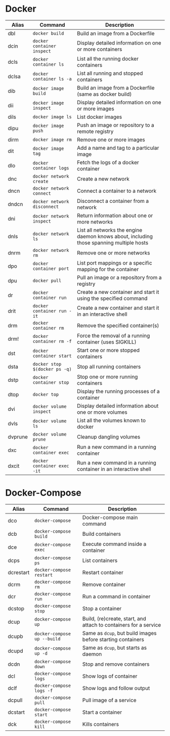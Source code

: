 # Docker

| Alias   | Command                       | Description                                                  |
| ------- | ----------------------------- | ------------------------------------------------------------ |
| dbl     | `docker build`                | Build an image from a Dockerfile                             |
| dcin    | `docker container inspect`    | Display detailed information on one or more containers       |
| dcls    | `docker container ls`         | List all the running docker containers                       |
| dclsa   | `docker container ls -a`      | List all running and stopped containers                      |
| dib     | `docker image build`          | Build an image from a Dockerfile (same as docker build)      |
| dii     | `docker image inspect`        | Display detailed information on one or more images           |
| dils    | `docker image ls`             | List docker images                                           |
| dipu    | `docker image push`           | Push an image or repository to a remote registry             |
| dirm    | `docker image rm`             | Remove one or more images                                    |
| dit     | `docker image tag`            | Add a name and tag to a particular image                     |
| dlo     | `docker container logs`       | Fetch the logs of a docker container                         |
| dnc     | `docker network create`       | Create a new network                                         |
| dncn    | `docker network connect`      | Connect a container to a network                             |
| dndcn   | `docker network disconnect`   | Disconnect a container from a network                        |
| dni     | `docker network inspect`      | Return information about one or more networks                |
| dnls    | `docker network ls`           | List all networks the engine daemon knows about, including those spanning multiple hosts |
| dnrm    | `docker network rm`           | Remove one or more networks                                  |
| dpo     | `docker container port`       | List port mappings or a specific mapping for the container   |
| dpu     | `docker pull`                 | Pull an image or a repository from a registry                |
| dr      | `docker container run`        | Create a new container and start it using the specified command |
| drit    | `docker container run -it`    | Create a new container and start it in an interactive shell  |
| drm     | `docker container rm`         | Remove the specified container(s)                            |
| drm!    | `docker container rm -f`      | Force the removal of a running container (uses SIGKILL)      |
| dst     | `docker container start`      | Start one or more stopped containers                         |
| dsta    | `docker stop $(docker ps -q)` | Stop all running containers                                  |
| dstp    | `docker container stop`       | Stop one or more running containers                          |
| dtop    | `docker top`                  | Display the running processes of a container                 |
| dvi     | `docker volume inspect`       | Display detailed information about one or more volumes       |
| dvls    | `docker volume ls`            | List all the volumes known to docker                         |
| dvprune | `docker volume prune`         | Cleanup dangling volumes                                     |
| dxc     | `docker container exec`       | Run a new command in a running container                     |
| dxcit   | `docker container exec -it`   | Run a new command in a running container in an interactive shell |



# Docker-Compose

| Alias     | Command                     | Description                                                  |
| --------- | --------------------------- | ------------------------------------------------------------ |
| dco       | `docker-compose`            | Docker-compose main command                                  |
| dcb       | `docker-compose build`      | Build containers                                             |
| dce       | `docker-compose exec`       | Execute command inside a container                           |
| dcps      | `docker-compose ps`         | List containers                                              |
| dcrestart | `docker-compose restart`    | Restart container                                            |
| dcrm      | `docker-compose rm`         | Remove container                                             |
| dcr       | `docker-compose run`        | Run a command in container                                   |
| dcstop    | `docker-compose stop`       | Stop a container                                             |
| dcup      | `docker-compose up`         | Build, (re)create, start, and attach to containers for a service |
| dcupb     | `docker-compose up --build` | Same as `dcup`, but build images before starting containers  |
| dcupd     | `docker-compose up -d`      | Same as `dcup`, but starts as daemon                         |
| dcdn      | `docker-compose down`       | Stop and remove containers                                   |
| dcl       | `docker-compose logs`       | Show logs of container                                       |
| dclf      | `docker-compose logs -f`    | Show logs and follow output                                  |
| dcpull    | `docker-compose pull`       | Pull image of a service                                      |
| dcstart   | `docker-compose start`      | Start a container                                            |
| dck       | `docker-compose kill`       | Kills containers                                             |